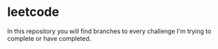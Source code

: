 # leetcode
In this repository you will find branches to every challenge I'm trying to complete or have completed.
